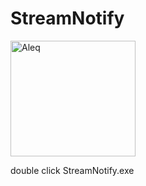 # StreamNotify

<img src="/uploads/media/default/0001/01/25acddb3da54207bc6beb5838f65f022feaa81d7.jpeg" alt="Aleq" width="200" height="185"/>

double click StreamNotify.exe
